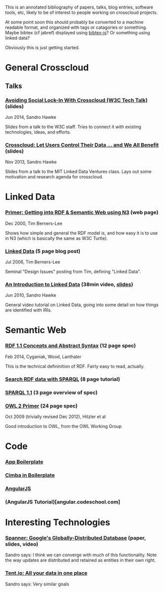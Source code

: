 
This is an annotated bibliography of papers, talks, blog entries,
software tools, etc, likely to be of interest to people working on
crosscloud projects.

At some point soon this should probably be converted to a machine
readable format, and organized with tags or catagories or something.
Maybe bibtex (cf jabref) displayed using
[bibtex-js](https://code.google.com/p/bibtex-js/)?  Or something using
linked data?

Obviously this is just getting started.


# General Crosscloud

## Talks


### [Avoiding Social Lock-In With Crosscloud (W3C Tech Talk)](http://www.w3.org/2014/Talks/0605-sandro) (slides)

Jun 2014, Sandro Hawke

Slides from a talk to the W3C staff.    Tries to connect it with existing technologies, ideas, and efforts.


### [Crosscloud: Let Users Control Their Data ... and We All Benefit](http://www.w3.org/2013/Talks/1119-sandro-crosscloud/) (slides)

Nov 2013, Sandro Hawke

Slides from a talk to the MIT Linked Data Ventures class.   Lays out some motivation and research agenda for crosscloud.



# Linked Data 

### [Primer: Getting into RDF & Semantic Web using N3](http://www.w3.org/2000/10/swap/Primer.html) (web page)

Dec 2000, Tim Berners-Lee

Shows how simple and general the RDF model is, and how easy it is to use in N3 (which is basically the same as W3C Turtle).



### [Linked Data](http://www.w3.org/DesignIssues/LinkedData.html) (5 page blog post)

Jul 2006, Tim Berners-Lee

Seminal "Design Issues" posting from Tim, defining "Linked Data".


### [An Introduction to Linked Data](https://vimeo.com/12444260) (38min video, [slides](http://www.w3.org/2010/Talks/0608-linked-data/))

Jun 2010, Sandro Hawke

General video tutorial on Linked Data, going into some detail on how things are identified with IRIs.


# Semantic Web

### [RDF 1.1 Concepts and Abstract Syntax](http://www.w3.org/TR/rdf11-concepts/) (12 page spec)

Feb 2014, Cyganiak, Wood, Lanthaler

This is the technical defininition of RDF.   Fairly easy to read, actually.  


### [Search RDF data with SPARQL](http://www.ibm.com/developerworks/xml/library/j-sparql/) (8 page tutorial)

### [SPARQL 1.1](http://www.w3.org/TR/sparql11-overview/) (3 page overview of spec)

### [OWL 2 Primer](http://www.w3.org/TR/owl2-primer/) (24 page spec)

Oct 2009 (trivially revised Dec 2012), Hitzler et al

Good introduction to OWL, from the OWL Working Group





# Code

### [App Boilerplate](https://github.com/linkeddata/app-bp)

### [Cimba in Boilerplate](https://github.com/linkeddata/cimba/tree/next)

### [AngularJS](http://angularjs.org)

### (AngularJS Tutorial)[angular.codeschool.com]



# Interesting Technologies

### [Spanner: Google's Globally-Distributed Database](http://research.google.com/archive/spanner.html) (paper, slides, video)

Sandro says: I think we can converge with much of this functionality.   Note the way updates are distributed and retained as entities in their own right.




### [Tent.io: All your data in one place](https://tent.io/)

Sandro says: Very similar goals

